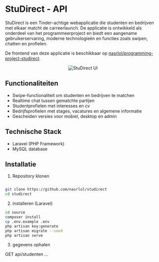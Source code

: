 # StuDirect - API

StuDirect is een Tinder-achtige webapplicatie die studenten en bedrijven met elkaar matcht de carreerlaunch. 
De applicatie is ontwikkeld als onderdeel van het programmeerproject en biedt een aangename gebruikerservaring, moderne technologieën en functies zoals swipen, chatten en profielen.

De frontend van deze applicatie is beschikbaar op [nasrlol/programming-project-studirect](https://github.com/nasrlol/programming-project-studirect).

<p align="center">
  <img src="https://github.com/user-attachments/assets/8a2230b3-5fd6-4c3a-99ef-2bc7d66b84d1" alt="StuDirect UI">
</p>

## Functionaliteiten

- Swipe-functionaliteit om studenten en bedrijven te matchen
- Realtime chat tussen gematchte partijen
- Studentprofielen met interesses en cv
- Bedrijfsprofielen met stages, vacatures en algemene informatie
- Gescheiden versies voor mobiel, desktop en admin

## Technische Stack

- Laravel (PHP Framework)
- MySQL database

## Installatie

1. Repository klonen
```bash

git clone https://github.com/nasrlol/studirect
cd studirect
```

2. installeren (Laravel)

```bash
cd source 
composer install
cp .env.example .env
php artisan key:generate
php artisan migrate --seed
php artisan serve
```

3. gegevens ophalen

GET api/studenten
...
